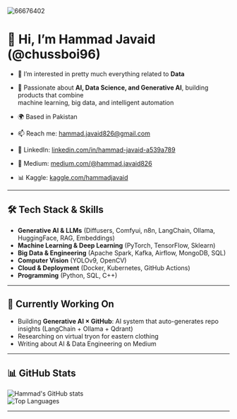 
![66676402](https://user-images.githubusercontent.com/103335581/226321768-e8f8be92-49e9-430d-bc42-b38c97495b56.jpeg)

# 👋 Hi, I’m Hammad Javaid (@chussboi96)
- 👀 I’m interested in pretty much everything related to **Data**  
- 🚀 Passionate about **AI, Data Science, and Generative AI**, building products that combine  
  machine learning, big data, and intelligent automation  

- 🌍 Based in Pakistan  
- 📫 Reach me: [hammad.javaid826@gmail.com](mailto:hammad.javaid826@gmail.com)  
- 💼 LinkedIn: [linkedin.com/in/hammad-javaid-a539a789](https://www.linkedin.com/in/hammad-javaid-a539a789/)  
- 📝 Medium: [medium.com/@hammad.javaid826](https://medium.com/@hammad.javaid826)  
- 📊 Kaggle: [kaggle.com/hammadjavaid](https://www.kaggle.com/hammadjavaid)  

---

## 🛠 Tech Stack & Skills
- **Generative AI & LLMs** (Diffusers, Comfyui, n8n, LangChain, Ollama, HuggingFace, RAG, Embeddings)
- **Machine Learning & Deep Learning** (PyTorch, TensorFlow, Sklearn)
- **Big Data & Engineering** (Apache Spark, Kafka, Airflow, MongoDB, SQL)
- **Computer Vision** (YOLOv9, OpenCV)
- **Cloud & Deployment** (Docker, Kubernetes, GitHub Actions)
- **Programming** (Python, SQL, C++)

---

## 🔭 Currently Working On
- Building **Generative AI × GitHub**: AI system that auto-generates repo insights (LangChain + Ollama + Qdrant)  
- Researching on virtual tryon for eastern clothing  
- Writing about AI & Data Engineering on Medium  

---

## 📊 GitHub Stats
![Hammad's GitHub stats](https://github-readme-stats.vercel.app/api?username=chussboi96&show_icons=true&theme=radical)  
![Top Languages](https://github-readme-stats.vercel.app/api/top-langs/?username=chussboi96&layout=compact&theme=radical)

---

<!---
chussboi96/chussboi96 is a ✨ special ✨ repository because its `README.md` (this file) appears on your GitHub profile.
You can click the Preview link to take a look at your changes.
--->
